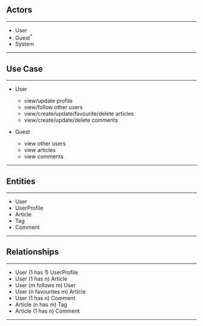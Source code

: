 ## Actors
---------

- User
- Guest<sup>*</sup> 
- System

-- --

## Use Case
-----------

- User
    - view/update profile
    - view/follow other users
    - view/create/update/favourite/delete articles
    - view/create/update/delete comments

- Guest
    - view other users
    - view articles
    - view comments 

-- --

## Entities
-----------

- User
- UserProfile
- Article
- Tag
- Comment

-- -- 

## Relationships
----------------

- User (1 has 1) UserProfile
- User (1 has n) Article
- User (m follows m) User
- User (n favourites m) Article
- User (1 has n) Comment
- Article (n has m) Tag
- Article (1 has n) Comment

-- --